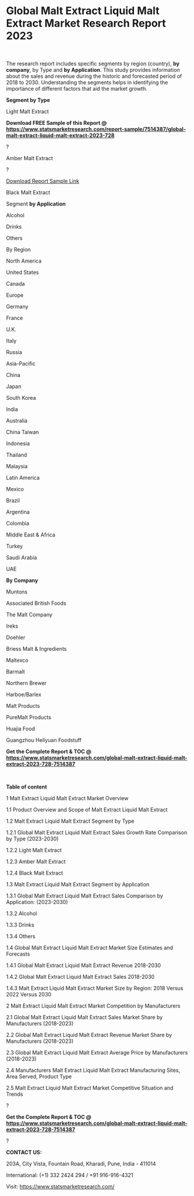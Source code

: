 <h1>Global Malt Extract Liquid Malt Extract Market Research Report 2023</h1><br/><p>The research report includes specific segments by region (country), <strong>by company</strong>, by Type and <strong>by Application</strong>. This study provides information about the sales and revenue during the historic and forecasted period of 2018 to 2030. Understanding the segments helps in identifying the importance of different factors that aid the market growth.</p>
 
 
 
 <p><strong>Segment by Type</strong></p>
 
 
 
 <p>Light Malt Extract</p>
 
 
 
 <div><b>Download FREE Sample of this Report @ <a href="https://www.statsmarketresearch.com/download-free-sample/7514387/global-malt-extract-liquid-malt-extract-2023-728">https://www.statsmarketresearch.com/report-sample/7514387/global-malt-extract-liquid-malt-extract-2023-728</a></b></div>
 
 
 
 <p>? </p>
 
 
 
 <p>Amber Malt Extract</p>
 
 
 
 <p>? </p>
 
 
 
 <p><a href="https://www.statsmarketresearch.com/download-free-sample/7514387/global-malt-extract-liquid-malt-extract-2023-728">Download Report Sample Link</a></p>
 
 
 
 <p>Black Malt Extract</p>
 
 
 
 <p>Segment <strong>by Application</strong></p>
 
 
 
 <p>Alcohol</p>
 
 
 
 <p>Drinks</p>
 
 
 
 <p>Others</p>
 
 
 
 <p>By Region</p>
 
 
 
 <p>North America</p>
 
 
 
 <p>United States</p>
 
 
 
 <p>Canada</p>
 
 
 
 <p>Europe</p>
 
 
 
 <p>Germany</p>
 
 
 
 <p>France</p>
 
 
 
 <p>U.K.</p>
 
 
 
 <p>Italy</p>
 
 
 
 <p>Russia</p>
 
 
 
 <p>Asia-Pacific</p>
 
 
 
 <p>China</p>
 
 
 
 <p>Japan</p>
 
 
 
 <p>South Korea</p>
 
 
 
 <p>India</p>
 
 
 
 <p>Australia</p>
 
 
 
 <p>China Taiwan</p>
 
 
 
 <p>Indonesia</p>
 
 
 
 <p>Thailand</p>
 
 
 
 <p>Malaysia</p>
 
 
 
 <p>Latin America</p>
 
 
 
 <p>Mexico</p>
 
 
 
 <p>Brazil</p>
 
 
 
 <p>Argentina</p>
 
 
 
 <p>Colombia</p>
 
 
 
 <p>Middle East & Africa</p>
 
 
 
 <p>Turkey</p>
 
 
 
 <p>Saudi Arabia</p>
 
 
 
 <p>UAE</p>
 
 
 
 <p><strong>By Company</strong></p>
 
 
 
 <p>Muntons</p>
 
 
 
 <p>Associated British Foods</p>
 
 
 
 <p>The Malt Company</p>
 
 
 
 <p>Ireks</p>
 
 
 
 <p>Doehler</p>
 
 
 
 <p>Briess Malt & Ingredients</p>
 
 
 
 <p>Maltexco</p>
 
 
 
 <p>Barmalt</p>
 
 
 
 <p>Northern Brewer</p>
 
 
 
 <p>Harboe/Barlex</p>
 
 
 
 <p>Malt Products</p>
 
 
 
 <p>PureMalt Products</p>
 
 
 
 <p>Huajia Food</p>
 
 
 
 <p>Guangzhou Heliyuan Foodstuff</p>
 
 
 
 <div><b>Get the Complete Report & TOC @ <a href="https://www.statsmarketresearch.com/global-malt-extract-liquid-malt-extract-2023-728-7514387">https://www.statsmarketresearch.com/global-malt-extract-liquid-malt-extract-2023-728-7514387</a></b></div>
 
 
 
 <p><br />
 
 <b>Table of content</b></p>
 
 
 
 <p>1 Malt Extract Liquid Malt Extract Market Overview<br />
 
 1.1 Product Overview and Scope of Malt Extract Liquid Malt Extract<br />
 
 1.2 Malt Extract Liquid Malt Extract Segment by Type<br />
 
 1.2.1 Global Malt Extract Liquid Malt Extract Sales Growth Rate Comparison by Type (2023-2030)<br />
 
 1.2.2 Light Malt Extract<br />
 
 1.2.3 Amber Malt Extract<br />
 
 1.2.4 Black Malt Extract<br />
 
 1.3 Malt Extract Liquid Malt Extract Segment by Application<br />
 
 1.3.1 Global Malt Extract Liquid Malt Extract Sales Comparison by Application: (2023-2030)<br />
 
 1.3.2 Alcohol<br />
 
 1.3.3 Drinks<br />
 
 1.3.4 Others<br />
 
 1.4 Global Malt Extract Liquid Malt Extract Market Size Estimates and Forecasts<br />
 
 1.4.1 Global Malt Extract Liquid Malt Extract Revenue 2018-2030<br />
 
 1.4.2 Global Malt Extract Liquid Malt Extract Sales 2018-2030<br />
 
 1.4.3 Malt Extract Liquid Malt Extract Market Size by Region: 2018 Versus 2022 Versus 2030<br />
 
 2 Malt Extract Liquid Malt Extract Market Competition by Manufacturers<br />
 
 2.1 Global Malt Extract Liquid Malt Extract Sales Market Share by Manufacturers (2018-2023)<br />
 
 2.2 Global Malt Extract Liquid Malt Extract Revenue Market Share by Manufacturers (2018-2023)<br />
 
 2.3 Global Malt Extract Liquid Malt Extract Average Price by Manufacturers (2018-2023)<br />
 
 2.4 Manufacturers Malt Extract Liquid Malt Extract Manufacturing Sites, Area Served, Product Type<br />
 
 2.5 Malt Extract Liquid Malt Extract Market Competitive Situation and Trends<br />
 
 ? </p>
 
 
 
 <div><b>Get the Complete Report & TOC @ <a href="https://www.statsmarketresearch.com/global-malt-extract-liquid-malt-extract-2023-728-7514387">https://www.statsmarketresearch.com/global-malt-extract-liquid-malt-extract-2023-728-7514387</a></b></div>
 
 
 
 <p>? </p>
 
 
 
 <p><b>CONTACT US:</b><br />
 
 203A, City Vista, Fountain Road, Kharadi, Pune, India - 411014<br />
 
 International: (+1) 332 2424 294 / +91 916-916-4321<br />
 
 Visit: <a href="https://www.statsmarketresearch.com/">https://www.statsmarketresearch.com/</a></p>